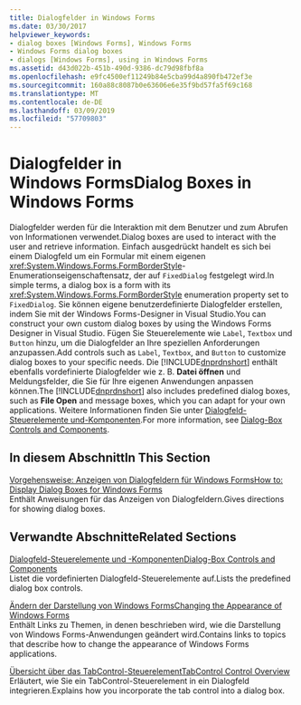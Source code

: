 ```yaml
---
title: Dialogfelder in Windows Forms
ms.date: 03/30/2017
helpviewer_keywords:
- dialog boxes [Windows Forms], Windows Forms
- Windows Forms dialog boxes
- dialogs [Windows Forms], using in Windows Forms
ms.assetid: d43d022b-451b-490d-9386-dc79d98fbf8a
ms.openlocfilehash: e9fc4500ef11249b84e5cba99d4a890fb472ef3e
ms.sourcegitcommit: 160a88c8087b0e63606e6e35f9bd57fa5f69c168
ms.translationtype: MT
ms.contentlocale: de-DE
ms.lasthandoff: 03/09/2019
ms.locfileid: "57709803"
---
```

# <a name="dialog-boxes-in-windows-forms"></a><span data-ttu-id="960a2-102">Dialogfelder in Windows Forms</span><span class="sxs-lookup"><span data-stu-id="960a2-102">Dialog Boxes in Windows Forms</span></span>
<span data-ttu-id="960a2-103">Dialogfelder werden für die Interaktion mit dem Benutzer und zum Abrufen von Informationen verwendet.</span><span class="sxs-lookup"><span data-stu-id="960a2-103">Dialog boxes are used to interact with the user and retrieve information.</span></span> <span data-ttu-id="960a2-104">Einfach ausgedrückt handelt es sich bei einem Dialogfeld um ein Formular mit einem eigenen <xref:System.Windows.Forms.FormBorderStyle>-Enumerationseigenschaftensatz, der auf `FixedDialog` festgelegt wird.</span><span class="sxs-lookup"><span data-stu-id="960a2-104">In simple terms, a dialog box is a form with its <xref:System.Windows.Forms.FormBorderStyle> enumeration property set to `FixedDialog`.</span></span> <span data-ttu-id="960a2-105">Sie können eigene benutzerdefinierte Dialogfelder erstellen, indem Sie mit der Windows Forms-Designer in Visual Studio.</span><span class="sxs-lookup"><span data-stu-id="960a2-105">You can construct your own custom dialog boxes by using the Windows Forms Designer in Visual Studio.</span></span> <span data-ttu-id="960a2-106">Fügen Sie Steuerelemente wie `Label`, `Textbox` und `Button` hinzu, um die Dialogfelder an Ihre speziellen Anforderungen anzupassen.</span><span class="sxs-lookup"><span data-stu-id="960a2-106">Add controls such as `Label`, `Textbox`, and `Button` to customize dialog boxes to your specific needs.</span></span> <span data-ttu-id="960a2-107">Die [!INCLUDE[dnprdnshort](../../../includes/dnprdnshort-md.md)] enthält ebenfalls vordefinierte Dialogfelder wie z. B. **Datei öffnen** und Meldungsfelder, die Sie für Ihre eigenen Anwendungen anpassen können.</span><span class="sxs-lookup"><span data-stu-id="960a2-107">The [!INCLUDE[dnprdnshort](../../../includes/dnprdnshort-md.md)] also includes predefined dialog boxes, such as **File Open** and message boxes, which you can adapt for your own applications.</span></span> <span data-ttu-id="960a2-108">Weitere Informationen finden Sie unter [Dialogfeld-Steuerelemente und-Komponenten](./controls/dialog-box-controls-and-components-windows-forms.md).</span><span class="sxs-lookup"><span data-stu-id="960a2-108">For more information, see [Dialog-Box Controls and Components](./controls/dialog-box-controls-and-components-windows-forms.md).</span></span>  
  
## <a name="in-this-section"></a><span data-ttu-id="960a2-109">In diesem Abschnitt</span><span class="sxs-lookup"><span data-stu-id="960a2-109">In This Section</span></span>  
 [<span data-ttu-id="960a2-110">Vorgehensweise: Anzeigen von Dialogfeldern für Windows Forms</span><span class="sxs-lookup"><span data-stu-id="960a2-110">How to: Display Dialog Boxes for Windows Forms</span></span>](how-to-display-dialog-boxes-for-windows-forms.md)  
 <span data-ttu-id="960a2-111">Enthält Anweisungen für das Anzeigen von Dialogfeldern.</span><span class="sxs-lookup"><span data-stu-id="960a2-111">Gives directions for showing dialog boxes.</span></span>  
  
## <a name="related-sections"></a><span data-ttu-id="960a2-112">Verwandte Abschnitte</span><span class="sxs-lookup"><span data-stu-id="960a2-112">Related Sections</span></span>  
 [<span data-ttu-id="960a2-113">Dialogfeld-Steuerelemente und -Komponenten</span><span class="sxs-lookup"><span data-stu-id="960a2-113">Dialog-Box Controls and Components</span></span>](./controls/dialog-box-controls-and-components-windows-forms.md)  
 <span data-ttu-id="960a2-114">Listet die vordefinierten Dialogfeld-Steuerelemente auf.</span><span class="sxs-lookup"><span data-stu-id="960a2-114">Lists the predefined dialog box controls.</span></span>  
  
 [<span data-ttu-id="960a2-115">Ändern der Darstellung von Windows Forms</span><span class="sxs-lookup"><span data-stu-id="960a2-115">Changing the Appearance of Windows Forms</span></span>](changing-the-appearance-of-windows-forms.md)  
 <span data-ttu-id="960a2-116">Enthält Links zu Themen, in denen beschrieben wird, wie die Darstellung von Windows Forms-Anwendungen geändert wird.</span><span class="sxs-lookup"><span data-stu-id="960a2-116">Contains links to topics that describe how to change the appearance of Windows Forms applications.</span></span>  
  
 [<span data-ttu-id="960a2-117">Übersicht über das TabControl-Steuerelement</span><span class="sxs-lookup"><span data-stu-id="960a2-117">TabControl Control Overview</span></span>](./controls/tabcontrol-control-overview-windows-forms.md)  
 <span data-ttu-id="960a2-118">Erläutert, wie Sie ein TabControl-Steuerelement in ein Dialogfeld integrieren.</span><span class="sxs-lookup"><span data-stu-id="960a2-118">Explains how you incorporate the tab control into a dialog box.</span></span>
